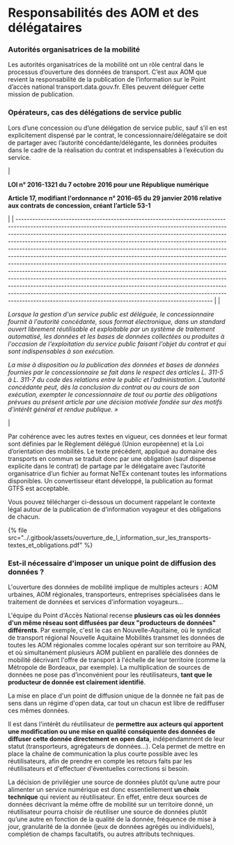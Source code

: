 # Responsabilités des AOM et des délégataires

### &#xD;Autorités organisatrices de la mobilité

Les autorités organisatrices de la mobilité ont un rôle central dans le processus d’ouverture des données de transport. C’est aux AOM que revient la responsabilité de la publication de l’information sur le Point d’accès national transport.data.gouv.fr. Elles peuvent déléguer cette mission de publication.

### Opérateurs, cas des délégations de service public

Lors d’une concession ou d’une délégation de service public, sauf s’il en est explicitement dispensé par le contrat, le concessionnaire/délégataire se doit de partager avec l’autorité concédante/délégante, les données produites dans le cadre de la réalisation du contrat et indispensables à l’exécution du service.

| <p><strong>LOI n° 2016-1321 du 7 octobre 2016 pour une République numérique</strong></p><p><strong>Article 17, modifiant l'ordonnance n° 2016-65 du 29 janvier 2016 relative aux contrats de concession, créant l’article 53-1</strong></p>                                                                                                                                                                                                                                                                                                                                                                                                                                                                                                                                                                                                                                                                                                                     |
| ---------------------------------------------------------------------------------------------------------------------------------------------------------------------------------------------------------------------------------------------------------------------------------------------------------------------------------------------------------------------------------------------------------------------------------------------------------------------------------------------------------------------------------------------------------------------------------------------------------------------------------------------------------------------------------------------------------------------------------------------------------------------------------------------------------------------------------------------------------------------------------------------------------------------------------------------------------------- |
| <p><em>Lorsque la gestion d'un service public est déléguée, le concessionnaire fournit à l'autorité concédante, sous format électronique, dans un standard ouvert librement réutilisable et exploitable par un système de traitement automatisé, les données et les bases de données collectées ou produites à l'occasion de l'exploitation du service public faisant l'objet du contrat et qui sont indispensables à son exécution.</em></p><p><em>La mise à disposition ou la publication des données et bases de données fournies par le concessionnaire se fait dans le respect des articles L. 311-5 à L. 311-7 du code des relations entre le public et l'administration. L'autorité concédante peut, dès la conclusion du contrat ou au cours de son exécution, exempter le concessionnaire de tout ou partie des obligations prévues au présent article par une décision motivée fondée sur des motifs d'intérêt général et rendue publique. »</em></p> |

Par cohérence avec les autres textes en vigueur, ces données et leur format sont définies par le Règlement délégué (Union européenne) et la Loi d’orientation des mobilités. Le texte précédent, appliqué au domaine des transports en commun se traduit donc par une obligation (sauf dispense explicite dans le contrat) de partage par le délégataire avec l’autorité organisatrice d’un fichier au format NeTEx contenant toutes les informations disponibles. Un convertisseur étant développé, la publication au format GTFS est acceptable.

Vous pouvez télécharger ci-dessous un document rappelant le contexte légal autour de la publication de d'information voyageur et des obligations de chacun.

{% file src="../.gitbook/assets/ouverture_de_l_information_sur_les_transports-textes_et_obligations.pdf" %}

### Est-il nécessaire d'imposer un unique point de diffusion des données ?

L'ouverture des données de mobilité implique de multiples acteurs : AOM urbaines, AOM régionales, transporteurs, entreprises spécialisées dans le traitement de données et services d'information voyageurs...

L'équipe du Point d'Accès National recense **plusieurs cas où les données d'un même réseau sont diffusées par deux "producteurs de données" différents**. Par exemple, c'est le cas en Nouvelle-Aquitaine, où le syndicat de transport régional Nouvelle Aquitaine Mobilités transmet les données de toutes les AOM régionales comme locales opérant sur son territoire au PAN, et où simultanément plusieurs AOM publient en parallèle des données de mobilité décrivant l'offre de transport à l'échelle de leur territoire (comme la Métropole de Bordeaux, par exemple). La multiplication de sources de données ne pose pas d’inconvénient pour les réutilisateurs, **tant que le producteur de donnée est clairement identifié**.

La mise en place d'un point de diffusion unique de la donnée ne fait pas de sens dans un régime d'open data, car tout un chacun est libre de rediffuser ces mêmes données.

Il est dans l'intérêt du réutilisateur de **permettre aux acteurs qui apportent une modification ou une mise en qualité conséquente des données de diffuser cette donnée directement en open data**, indépendamment de leur statut (transporteurs, agrégateurs de données...). Cela permet de mettre en place la chaîne de communication la plus courte possible avec les réutilisateurs, afin de prendre en compte les retours faits par les réutilisateurs et d'effectuer d'éventuelles corrections si besoin.

La décision de privilégier une source de données plutôt qu’une autre pour alimenter un service numérique est donc essentiellement **un choix technique** qui revient au réutilisateur. En effet, entre deux sources de données décrivant la même offre de mobilité sur un territoire donné, un réutilisateur pourra choisir de réutiliser une source de données plutôt qu’une autre en fonction de la qualité de la donnée, fréquence de mise à jour, granularité de la donnée (jeux de données agrégés ou individuels), complétion de champs facultatifs, ou autres attributs techniques.
